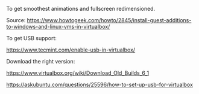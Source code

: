 
To get smoothest animations and fullscreen redimensioned.

Source:
<https://www.howtogeek.com/howto/2845/install-guest-additions-to-windows-and-linux-vms-in-virtualbox/>



To get USB support:

<https://www.tecmint.com/enable-usb-in-virtualbox/>

Download the right version:

<https://www.virtualbox.org/wiki/Download_Old_Builds_6_1>

<https://askubuntu.com/questions/25596/how-to-set-up-usb-for-virtualbox>
